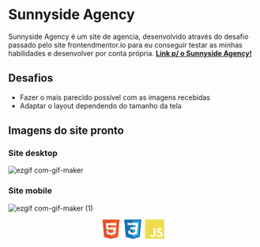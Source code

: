 # Sunnyside Agency
Sunnyside Agency é um site de agencia, desenvolvido através do desafio passado pelo site frontendmentor.io para eu conseguir testar as minhas habilidades e desenvolver por conta própria. **[Link p/ o Sunnyside Agency!](https://pedrohenriquesampaionovaes.github.io/Sunnyside-Agency/)**

## Desafios
- Fazer o mais parecido possível com as imagens recebidas
- Adaptar o layout dependendo do tamanho da tela

## Imagens do site pronto
### Site desktop
![ezgif com-gif-maker](https://user-images.githubusercontent.com/92189897/165198812-e05ab76b-f704-43c4-9194-775c4cb3d666.gif)

### Site mobile
![ezgif com-gif-maker (1)](https://user-images.githubusercontent.com/92189897/165198906-2dc45b40-adcf-44e5-864b-85844446604a.gif)

<div align="center"> 
  <img src="https://raw.githubusercontent.com/devicons/devicon/master/icons/html5/html5-original.svg" width="40" title="HTML5">
  <img src="https://raw.githubusercontent.com/devicons/devicon/master/icons/css3/css3-original.svg" width="40" title="CSS3">
  <img src="https://raw.githubusercontent.com/devicons/devicon/master/icons/javascript/javascript-plain.svg" width="40" title="JavaScript">
</div>